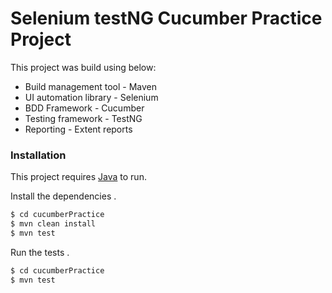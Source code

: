 # Selenium testNG Cucumber Practice Project

This project was build using below:

  - Build management tool - Maven
  - UI automation library - Selenium
  - BDD Framework - Cucumber
  - Testing framework - TestNG
  - Reporting - Extent reports

### Installation

This project requires [Java](https://java.com/en/download/)  to run.

Install the dependencies .

```sh
$ cd cucumberPractice
$ mvn clean install
$ mvn test
```

Run the tests .
```sh
$ cd cucumberPractice
$ mvn test
```
